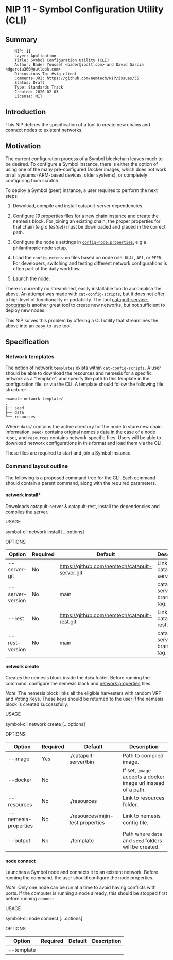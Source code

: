 # NIP 11 - Symbol Configuration Utility (CLI)

## Summary

```
    NIP: 11
    Layer: Application
    Title: Symbol Configuration Utility (CLI)
    Author: Bader Youssef <bader@iodlt.com> and David Garcia <dgarcia360@outlook.com>
    Discussions-To: #sig-client
    Comments-URI: https://github.com/nemtech/NIP/issues/35
    Status: Draft
    Type: Standards Track
    Created: 2020-02-03
    License: MIT
```

## Introduction

This NIP defines the specification of a tool to create new chains and connect nodes to existent networks.

## Motivation

The current configuration process of a Symbol blockchain leaves much to be desired.
To configure a Symbol instance, there is either the option of using one of the many pre-configured Docker images, which does not work on all systems (ARM-based devices, older systems), or completely configuring from scratch.

To deploy a Symbol (peer) instance, a user requires to perform the next steps:

1. Download, compile and install catapult-server dependencies.

2. Configure _19_ properties files for a new chain instance and create the nemesis block. For joining an existing chain, the proper properties for that chain (_e.g a testnet_) must be downloaded and placed in the correct path.

3. Configure the node's settings in [`config-node.properties`](https://github.com/nemtech/catapult-server/blob/main/resources/config-node.properties), e.g a philanthropic node setup.

4. Load the `config-extension` files based on node role: `DUAL`, `API`, or `PEER`. For developers, switching and testing different network configurations is often part of the daily workflow.

5. Launch the node.

There is currently no streamlined, easily installable tool to accomplish the above. An attempt was made with [`cat-config-scripts`](https://github.com/IoDLT/cat-config-scripts/), but it does not offer a high level of functionality or portability. The tool [catapult-service-bootstrap](https://github.com/nemtech/catapult-service-bootstrap) is another great tool to create new networks, but not sufficient to deploy new nodes.

This NIP solves this problem by offering a CLI utility that streamlines the above into an easy-to-use tool.

## Specification

### Network templates

The notion of network ``templates`` exists within [`cat-config-scripts`](https://github.com/IoDLT/cat-config-scripts/).
A user should be able to download the resources and nemesis for a specific network as a "template", and specify the path to this template in the configuration file, or via the CLI. A template should follow the following file structure:

```
example-network-template/
.
├── seed
├── data
└── resources
```

Where `data/` contains the active directory for the node to store new chain information, `seed/` contains original nemesis data in the case of a node reset, and `resources` contains network-specific files. Users will be able to download network configurations in this format and load them via the CLI.

These files are required to start and join a Symbol instance.

### Command layout outline

The following is a proposed command tree for the CLI.
Each command should contain a parent command, along with the required parameters.

#### network install*

Downloads catapult-server & catapult-rest, install the dependencies and compiles the server.

USAGE

symbol-cli network install [...options]

OPTIONS

| Option                            | Required | Default                                        | Description                             |
|-----------------------------------|----------|------------------------------------------------|---------------------------------------- |
| --server-git <server-git>         | No       | https://github.com/nemtech/catapult-server.git | Link to catapult-server.                |
| --server-version <server-version> | No       | main                                           | catapult-server branch or tag.          |
| --rest <rest>                     | No       | https://github.com/nemtech/catapult-rest.git   | Link to catapult-rest.                  |
| --rest-version <rest-version>     | No       | main                                           | catapult-server branch or tag.          |

#### network create

Creates the nemesis block inside the ``data`` folder.
Before running the command, configure the nemesis block and [network properties](https://nemtech.github.io/guides/network/configuring-network-properties.html) files.

*Note*: The nemesis block links all the eligible harvesters with random VRF and Voting Keys.
These keys should be returned to the user if the nemesis block is created successfully.

USAGE

symbol-cli network create [...options]

OPTIONS

| Option                              | Required | Default                                | Description                |
|-------------------------------------|----------|----------------------------------------|----------------------------|
| --image <image>                     | Yes      | ./catapult-server/bin                  | Path to compiled image.    |
| --docker                            | No       |                                        | If set, ``image`` accepts a docker image url instead of a path. |
| --resources <resources>             | No       | ./resources                            | Link to resources folder.   |
| --nemesis-properties <nemesis-properties> | No | ./resources/mijin-test.properties      | Link to nemesis config file.|
| --output <output>                   | No       | ./template                             | Path where ``data``  and ``seed`` folders will be created. |

#### node connect

Launches a Symbol node and connects it to an existent network.
Before running the command, the user should configure the node properties.

*Note*: Only one node can be run at a time to avoid having conflicts with ports. If the computer is running a node already, this should be stopped first before running ``connect``.

USAGE

symbol-cli node connect [...options]

OPTIONS

| Option                              | Required | Default                           | Description                                      |
|-------------------------------------|----------|-----------------------------------|--------------------------------------------------|
| --template <template>               | No       |                                   | Path to the template folder or url to zip file.  |
| --resources <resources>             | No       | ./resources                       | Path to the resources folder.                    |
| --data <data>                       | No       | ./data                            | Path to the data folder.                         |
| --seed <seed>                       | No       | ./seed                            | Path to the seed folder.                         |
| --certificate <certificate>         | No       |                                   | Path to the certificates folder. If not set, new self-signed certificates are generated. |
| --role <role>                       | No       | peer                              | peer, api or dual                                |                    
| --detach                            | No       |                                   | Launches the node in the background.             |                    

*Note*: When ``template`` option is set, overrides ``resources``, ``data``, and ``seed`` options. 

#### node reset

Resets the data from a local node.

USAGE

symbol-cli node reset

#### node stop

Stops the node.

USAGE

symbol-cli node stop

## Design Decisions

- The CLI application makes the most sense for a cross-platform chain configuration tool. GUI applications cannot always be used in remote server configuration, and bash scripts can be cumbersome.

- The Symbol Configuration Utility will be written in Typescript and use the [Command Design Pattern](https://en.wikipedia.org/wiki/Command_pattern). This pattern suits CLI-style applications very well, as it allows for the command logic to be encapsulated for later use depending on the program's state.

- The NIP11 will be published as an NPM package, and thus installation is the same as any NPM global module: `npm i -g symbol-cli`. It's possible that this implementation could be integrated into the existing [`nem2-cli`](https://github.com/nemtech/nem2-cli), which also happens to use the same software design pattern as proposed above.   In this case, the functionality will be implemented as part of a new subcommand.

## Implementation

There is no implementation yet.

## References

- [catapult-server](https://github.com/nemtech/catapult-server)
- [catapult-rest](https://github.com/nemtech/catapult-rest)
- [cat-config-scripts](https://github.com/IoDLT/cat-config-scripts/)
- [nem2-cli](https://github.com/nemtech/nem2-cli)
- [catapult-service-bootstrap](https://github.com/nemtech/catapult-service-bootstrap)

## History

| **Date**     | **Version**   |
| ------------| -------------  |
| Feb 3 2020 | Initial Draft    |
| Jul 7 2020  | Second Draft |

